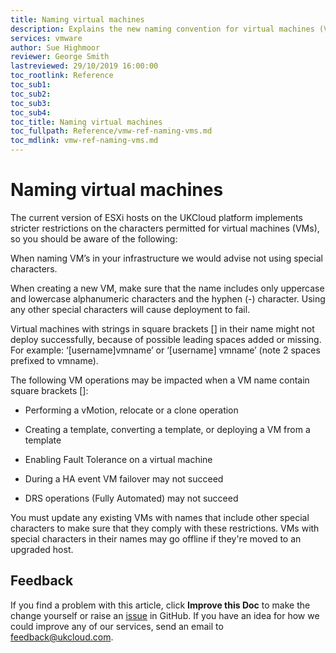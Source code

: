 ```yaml
---
title: Naming virtual machines
description: Explains the new naming convention for virtual machines (VMs) in UKCloud for VMware
services: vmware
author: Sue Highmoor
reviewer: George Smith
lastreviewed: 29/10/2019 16:00:00
toc_rootlink: Reference
toc_sub1: 
toc_sub2:
toc_sub3:
toc_sub4:
toc_title: Naming virtual machines
toc_fullpath: Reference/vmw-ref-naming-vms.md
toc_mdlink: vmw-ref-naming-vms.md
---
```


# Naming virtual machines

The current version of ESXi hosts on the UKCloud platform implements stricter restrictions on the characters permitted for virtual machines (VMs), so you should be aware of the following:

When naming VM’s in your infrastructure we would advise not using special characters. 

When creating a new VM, make sure that the name includes only uppercase and lowercase alphanumeric characters and the hyphen (-) character. Using any other special characters will cause deployment to fail.

Virtual machines with strings in square brackets [] in their name might not deploy successfully, because of possible leading spaces added or missing. For example: ‘[username]vmname’ or ‘[username] vmname’ (note 2 spaces prefixed to vmname).

The following VM operations may be impacted when a VM name contain square brackets []:

-	Performing a vMotion, relocate or a clone operation

-	Creating a template, converting a template, or deploying a VM from a template

-	Enabling Fault Tolerance on a virtual machine

-	During a HA event VM failover may not succeed

-	DRS operations (Fully Automated) may not succeed

You must update any existing VMs with names that include other special characters to make sure that they comply with these restrictions. VMs with special characters in their names may go offline if they're moved to an upgraded host.

## Feedback

If you find a problem with this article, click **Improve this Doc** to make the change yourself or raise an [issue](https://github.com/UKCloud/documentation/issues) in GitHub. If you have an idea for how we could improve any of our services, send an email to <feedback@ukcloud.com>.
